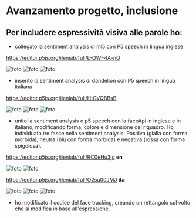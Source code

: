 # Avanzamento progetto, inclusione
## Per includere espressività visiva alle parole ho:

* collegato la sentiment analysis di ml5 con P5 speech in lingua inglese

https://editor.p5js.org/ileniab/full/L-QWF4A-nQ

![foto](https://github.com/ileniab/archive/blob/master/ileniab/INVISIBLE/6.Prove_Algoritmi_2/Sentiment_Interactive_%2B_P5_Speech_ENGLISH/en-sentiment-speech_1.png)
![foto](https://github.com/ileniab/archive/blob/master/ileniab/INVISIBLE/6.Prove_Algoritmi_2/Sentiment_Interactive_%2B_P5_Speech_ENGLISH/en-sentiment-speech_2.png)
![foto](https://github.com/ileniab/archive/blob/master/ileniab/INVISIBLE/6.Prove_Algoritmi_2/Sentiment_Interactive_%2B_P5_Speech_ENGLISH/en-sentiment-speech_3.png)



* inserito la sentiment analysis di dandelion con P5 speech in lingua italiana

https://editor.p5js.org/ileniab/full/HtGVQ8BsB

![foto](https://github.com/ileniab/archive/blob/master/ileniab/INVISIBLE/6.Prove_Algoritmi_2/Prova_SPEECH_italiano_%2B_DANDELION_SENTIMENT_ANALISIS/it_speech_dandelion_1.png)
![foto](https://github.com/ileniab/archive/blob/master/ileniab/INVISIBLE/6.Prove_Algoritmi_2/Prova_SPEECH_italiano_%2B_DANDELION_SENTIMENT_ANALISIS/it_speech_dandelion_2.png)
![foto](https://github.com/ileniab/archive/blob/master/ileniab/INVISIBLE/6.Prove_Algoritmi_2/Prova_SPEECH_italiano_%2B_DANDELION_SENTIMENT_ANALISIS/it_speech_dandelion_3.png)


* unito la sentiment analysis e p5 speech con la faceApi in inglese e in italiano, modificando forma, colore e dimensione del riquadro. 
Ho individuato tre fasce nella sentiment analysis: Positiva (gialla con forma morbida), neutra (blu con forma morbida) e negativa (rossa con forma spigolosa).

https://editor.p5js.org/ileniab/full/RC0eHu3jc **en**

![foto](https://github.com/ileniab/archive/blob/master/ileniab/INVISIBLE/6.Prove_Algoritmi_2/ENGLISH_SentimentAnalysis%2BFaceApi_Video%2BP5speech/en-faceApi-speech_1.png)
![foto](https://github.com/ileniab/archive/blob/master/ileniab/INVISIBLE/6.Prove_Algoritmi_2/ENGLISH_SentimentAnalysis%2BFaceApi_Video%2BP5speech/en-faceApi-speech_2.png)


https://editor.p5js.org/ileniab/full/O2su00JMJ **ita**

![foto](https://github.com/ileniab/archive/blob/master/ileniab/INVISIBLE/6.Prove_Algoritmi_2/ITALIANO_SentimentAnalysis%2BFaceApi_Video%2BP5speech/it_faceApi-dand-speech_1.png)
![foto](https://github.com/ileniab/archive/blob/master/ileniab/INVISIBLE/6.Prove_Algoritmi_2/ITALIANO_SentimentAnalysis%2BFaceApi_Video%2BP5speech/it_faceApi-dand-speech_2.png)
![foto](https://github.com/ileniab/archive/blob/master/ileniab/INVISIBLE/6.Prove_Algoritmi_2/ITALIANO_SentimentAnalysis%2BFaceApi_Video%2BP5speech/it_faceApi-dand-speech_3.png)


* ho modificato il codice del face tracking, creando un rettangolo sul volto che si modifica in base all'espressione.
